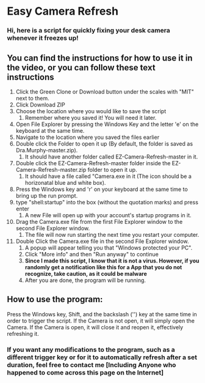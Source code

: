 # Easy Camera Refresh
### Hi, here is a script for quickly fixing your desk camera whenever it freezes up!
## You can find the instructions for how to use it in the video, or you can follow these text instructions
1. Click the Green Clone or Download button under the scales with "MIT" next to them.
1. Click Download ZIP
1. Choose the location where you would like to save the script
   1. Remember where you saved it! You will need it later.
1. Open File Explorer by pressing the Windows Key and the letter 'e' on the keyboard at the same time.
1. Navigate to the location where you saved the files earlier
1. Double click the Folder to open it up (By default, the folder is saved as Dra.Murphy-master.zip).
    1. It should have another folder called EZ-Camera-Refresh-master in it.
1. Double click the EZ-Camera-Refresh-master folder inside the EZ-Camera-Refresh-master.zip folder to open it up.
    1. It should have a file called "Camera.exe in it (The icon should be a horizonatal blue and white box).
1. Press the Windows key and 'r' on your keyboard at the same time to bring up the run prompt.
1. type "shell:startup" into the box (without the quotation marks) and press enter
   1. A new File will open up with your account's startup programs in it.
1. Drag the Camera.exe file from the first File Explorer window to the second File Explorer window.
   1. The file will now run starting the next time you restart your computer.
1. Double Click the Camera.exe file in the second File Explorer window.
   1. A popup will appear telling you that "Windows protected your PC".
   1. Click "More info" and then "Run anyway" to continue
   1. **Since I made this script, I know that it is not a virus. However, if you randomly get a notification like this for a App that you do not recognize, take caution, as it could be malware**
    1. After you are done, the program will be running.
## How to use the program:
Press the Windows key, Shift, and the backslash ('\') key at the same time in order to trigger the script. If the Camera is not open, it will simply open the Camera. If the Camera is open, it will close it and reopen it, effectively refreshing it.
### If you want any modifications to the program, such as a different trigger key or for it to automatically refresh after a set duration, feel free to contact me [Including Anyone who happened to come across this page on the Internet]
